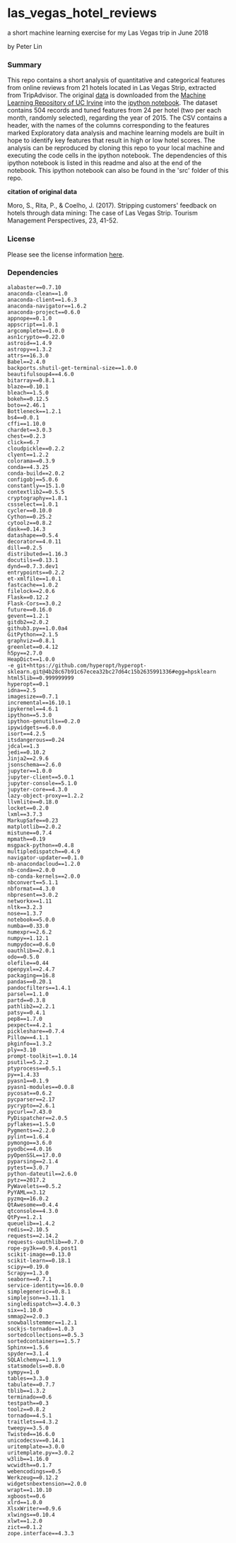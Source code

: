 # las_vegas_hotel_reviews
a short machine learning exercise for my Las Vegas trip in June 2018

by Peter Lin

### Summary

This repo contains a short analysis of quantitative and categorical features from online reviews from 21 hotels located in Las Vegas Strip, extracted from TripAdvisor. The original [data](http://archive.ics.uci.edu/ml/machine-learning-databases/00397/LasVegasTripAdvisorReviews-Dataset.csv) is downloaded from the [Machine Learning Repository of UC Irvine](http://archive.ics.uci.edu/ml/datasets/Las+Vegas+Strip) into the [ipython notebook](https://github.com/peter0083/las_vegas_hotel_reviews/blob/master/src/vegas_trip_analysis.ipynb). The dataset contains 504 records and tuned features from
24 per hotel (two per each month, randomly selected), regarding the year of 2015. The CSV contains a header, with the names of the columns corresponding to the features marked Exploratory data analysis and machine learning models are built in hope to identify key features that result in high or low hotel scores. The analysis can be reproduced by cloning this repo to your local machine and executing the code cells in the ipython notebook. The dependencies of this ipython notebook is listed in this readme and also at the end of the notebook. This ipython notebook can also be found in the 'src' folder of this repo.

**citation of original data**

Moro, S., Rita, P., & Coelho, J. (2017). Stripping customers' feedback on hotels through data mining: The case of Las Vegas Strip. Tourism Management Perspectives, 23, 41-52.

### License

Please see the license information [here](https://github.com/peter0083/las_vegas_hotel_reviews/blob/master/LICENSE).

### Dependencies

```{bash}
alabaster==0.7.10
anaconda-clean==1.0
anaconda-client==1.6.3
anaconda-navigator==1.6.2
anaconda-project==0.6.0
appnope==0.1.0
appscript==1.0.1
argcomplete==1.0.0
asn1crypto==0.22.0
astroid==1.4.9
astropy==1.3.2
attrs==16.3.0
Babel==2.4.0
backports.shutil-get-terminal-size==1.0.0
beautifulsoup4==4.6.0
bitarray==0.8.1
blaze==0.10.1
bleach==1.5.0
bokeh==0.12.5
boto==2.46.1
Bottleneck==1.2.1
bs4==0.0.1
cffi==1.10.0
chardet==3.0.3
chest==0.2.3
click==6.7
cloudpickle==0.2.2
clyent==1.2.2
colorama==0.3.9
conda==4.3.25
conda-build==2.0.2
configobj==5.0.6
constantly==15.1.0
contextlib2==0.5.5
cryptography==1.8.1
cssselect==1.0.1
cycler==0.10.0
Cython==0.25.2
cytoolz==0.8.2
dask==0.14.3
datashape==0.5.4
decorator==4.0.11
dill==0.2.5
distributed==1.16.3
docutils==0.13.1
dynd==0.7.3.dev1
entrypoints==0.2.2
et-xmlfile==1.0.1
fastcache==1.0.2
filelock==2.0.6
Flask==0.12.2
Flask-Cors==3.0.2
future==0.16.0
gevent==1.2.1
gitdb2==2.0.2
github3.py==1.0.0a4
GitPython==2.1.5
graphviz==0.8.1
greenlet==0.4.12
h5py==2.7.0
HeapDict==1.0.0
-e git+https://github.com/hyperopt/hyperopt-sklearn.git@4b28c67b91c67ecea32bc27d64c15b2635991336#egg=hpsklearn
html5lib==0.999999999
hyperopt==0.1
idna==2.5
imagesize==0.7.1
incremental==16.10.1
ipykernel==4.6.1
ipython==5.3.0
ipython-genutils==0.2.0
ipywidgets==6.0.0
isort==4.2.5
itsdangerous==0.24
jdcal==1.3
jedi==0.10.2
Jinja2==2.9.6
jsonschema==2.6.0
jupyter==1.0.0
jupyter-client==5.0.1
jupyter-console==5.1.0
jupyter-core==4.3.0
lazy-object-proxy==1.2.2
llvmlite==0.18.0
locket==0.2.0
lxml==3.7.3
MarkupSafe==0.23
matplotlib==2.0.2
mistune==0.7.4
mpmath==0.19
msgpack-python==0.4.8
multipledispatch==0.4.9
navigator-updater==0.1.0
nb-anacondacloud==1.2.0
nb-conda==2.0.0
nb-conda-kernels==2.0.0
nbconvert==5.1.1
nbformat==4.3.0
nbpresent==3.0.2
networkx==1.11
nltk==3.2.3
nose==1.3.7
notebook==5.0.0
numba==0.33.0
numexpr==2.6.2
numpy==1.12.1
numpydoc==0.6.0
oauthlib==2.0.1
odo==0.5.0
olefile==0.44
openpyxl==2.4.7
packaging==16.8
pandas==0.20.1
pandocfilters==1.4.1
parsel==1.1.0
partd==0.3.8
pathlib2==2.2.1
patsy==0.4.1
pep8==1.7.0
pexpect==4.2.1
pickleshare==0.7.4
Pillow==4.1.1
pkginfo==1.3.2
ply==3.10
prompt-toolkit==1.0.14
psutil==5.2.2
ptyprocess==0.5.1
py==1.4.33
pyasn1==0.1.9
pyasn1-modules==0.0.8
pycosat==0.6.2
pycparser==2.17
pycrypto==2.6.1
pycurl==7.43.0
PyDispatcher==2.0.5
pyflakes==1.5.0
Pygments==2.2.0
pylint==1.6.4
pymongo==3.6.0
pyodbc==4.0.16
pyOpenSSL==17.0.0
pyparsing==2.1.4
pytest==3.0.7
python-dateutil==2.6.0
pytz==2017.2
PyWavelets==0.5.2
PyYAML==3.12
pyzmq==16.0.2
QtAwesome==0.4.4
qtconsole==4.3.0
QtPy==1.2.1
queuelib==1.4.2
redis==2.10.5
requests==2.14.2
requests-oauthlib==0.7.0
rope-py3k==0.9.4.post1
scikit-image==0.13.0
scikit-learn==0.18.1
scipy==0.19.0
Scrapy==1.3.0
seaborn==0.7.1
service-identity==16.0.0
simplegeneric==0.8.1
simplejson==3.11.1
singledispatch==3.4.0.3
six==1.10.0
smmap2==2.0.3
snowballstemmer==1.2.1
sockjs-tornado==1.0.3
sortedcollections==0.5.3
sortedcontainers==1.5.7
Sphinx==1.5.6
spyder==3.1.4
SQLAlchemy==1.1.9
statsmodels==0.8.0
sympy==1.0
tables==3.3.0
tabulate==0.7.7
tblib==1.3.2
terminado==0.6
testpath==0.3
toolz==0.8.2
tornado==4.5.1
traitlets==4.3.2
tweepy==3.5.0
Twisted==16.6.0
unicodecsv==0.14.1
uritemplate==3.0.0
uritemplate.py==3.0.2
w3lib==1.16.0
wcwidth==0.1.7
webencodings==0.5
Werkzeug==0.12.2
widgetsnbextension==2.0.0
wrapt==1.10.10
xgboost==0.6
xlrd==1.0.0
XlsxWriter==0.9.6
xlwings==0.10.4
xlwt==1.2.0
zict==0.1.2
zope.interface==4.3.3
```
